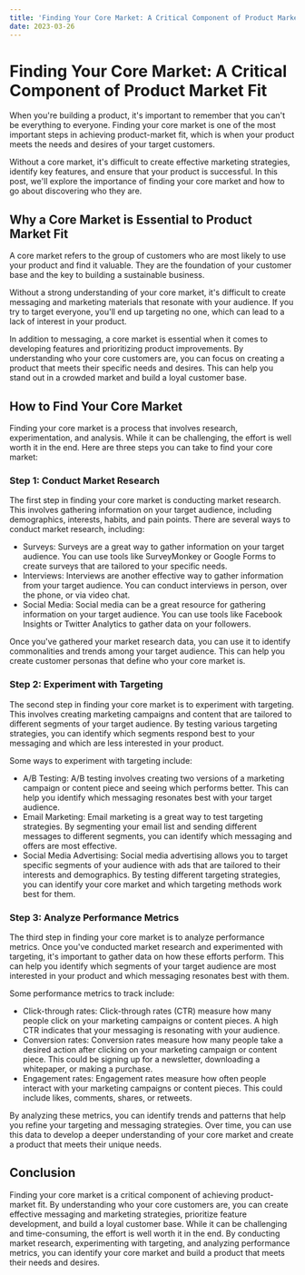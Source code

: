 ```yaml
---
title: 'Finding Your Core Market: A Critical Component of Product Market Fit '
date: 2023-03-26
---
```


# Finding Your Core Market: A Critical Component of Product Market Fit

When you're building a product, it's important to remember that you can't be everything to everyone. Finding your core market is one of the most important steps in achieving product-market fit, which is when your product meets the needs and desires of your target customers.

Without a core market, it's difficult to create effective marketing strategies, identify key features, and ensure that your product is successful. In this post, we'll explore the importance of finding your core market and how to go about discovering who they are.

## Why a Core Market is Essential to Product Market Fit

A core market refers to the group of customers who are most likely to use your product and find it valuable. They are the foundation of your customer base and the key to building a sustainable business.

Without a strong understanding of your core market, it's difficult to create messaging and marketing materials that resonate with your audience. If you try to target everyone, you'll end up targeting no one, which can lead to a lack of interest in your product.

In addition to messaging, a core market is essential when it comes to developing features and prioritizing product improvements. By understanding who your core customers are, you can focus on creating a product that meets their specific needs and desires. This can help you stand out in a crowded market and build a loyal customer base.

## How to Find Your Core Market

Finding your core market is a process that involves research, experimentation, and analysis. While it can be challenging, the effort is well worth it in the end. Here are three steps you can take to find your core market:

### Step 1: Conduct Market Research

The first step in finding your core market is conducting market research. This involves gathering information on your target audience, including demographics, interests, habits, and pain points. There are several ways to conduct market research, including:

- Surveys: Surveys are a great way to gather information on your target audience. You can use tools like SurveyMonkey or Google Forms to create surveys that are tailored to your specific needs.
- Interviews: Interviews are another effective way to gather information from your target audience. You can conduct interviews in person, over the phone, or via video chat.
- Social Media: Social media can be a great resource for gathering information on your target audience. You can use tools like Facebook Insights or Twitter Analytics to gather data on your followers.

Once you've gathered your market research data, you can use it to identify commonalities and trends among your target audience. This can help you create customer personas that define who your core market is.

### Step 2: Experiment with Targeting

The second step in finding your core market is to experiment with targeting. This involves creating marketing campaigns and content that are tailored to different segments of your target audience. By testing various targeting strategies, you can identify which segments respond best to your messaging and which are less interested in your product.

Some ways to experiment with targeting include:

- A/B Testing: A/B testing involves creating two versions of a marketing campaign or content piece and seeing which performs better. This can help you identify which messaging resonates best with your target audience.
- Email Marketing: Email marketing is a great way to test targeting strategies. By segmenting your email list and sending different messages to different segments, you can identify which messaging and offers are most effective.
- Social Media Advertising: Social media advertising allows you to target specific segments of your audience with ads that are tailored to their interests and demographics. By testing different targeting strategies, you can identify your core market and which targeting methods work best for them.

### Step 3: Analyze Performance Metrics

The third step in finding your core market is to analyze performance metrics. Once you've conducted market research and experimented with targeting, it's important to gather data on how these efforts perform. This can help you identify which segments of your target audience are most interested in your product and which messaging resonates best with them.

Some performance metrics to track include:

- Click-through rates: Click-through rates (CTR) measure how many people click on your marketing campaigns or content pieces. A high CTR indicates that your messaging is resonating with your audience.
- Conversion rates: Conversion rates measure how many people take a desired action after clicking on your marketing campaign or content piece. This could be signing up for a newsletter, downloading a whitepaper, or making a purchase.
- Engagement rates: Engagement rates measure how often people interact with your marketing campaigns or content pieces. This could include likes, comments, shares, or retweets.

By analyzing these metrics, you can identify trends and patterns that help you refine your targeting and messaging strategies. Over time, you can use this data to develop a deeper understanding of your core market and create a product that meets their unique needs.

## Conclusion

Finding your core market is a critical component of achieving product-market fit. By understanding who your core customers are, you can create effective messaging and marketing strategies, prioritize feature development, and build a loyal customer base. While it can be challenging and time-consuming, the effort is well worth it in the end. By conducting market research, experimenting with targeting, and analyzing performance metrics, you can identify your core market and build a product that meets their needs and desires.
